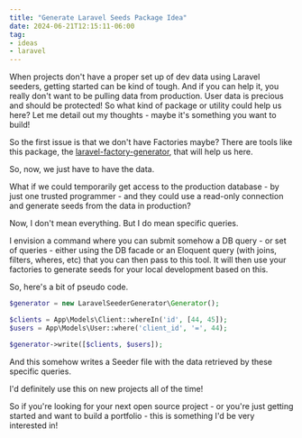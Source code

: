 ```yaml
---
title: "Generate Laravel Seeds Package Idea"
date: 2024-06-21T12:15:11-06:00
tag:
- ideas
- laravel
---
```

When projects don't have a proper set up of dev data using Laravel seeders, getting started can be kind of tough. And if you can help it, you really don't want to be pulling data from production. User data is precious and should be protected! So what kind of package or utility could help us here? Let me detail out my thoughts - maybe it's something you want to build!

<!--more-->

So the first issue is that we don't have Factories maybe?  There are tools like this package, the [laravel-factory-generator](https://github.com/TheDoctor0/laravel-factory-generator), that will help us here.

So, now, we just have to have the data.  

What if we could temporarily get access to the production database - by just one trusted programmer - and they could use a read-only connection and generate seeds from the data in production?

Now, I don't mean everything. But I do mean specific queries.

I envision a command where you can submit somehow a DB query - or set of queries - either using the DB facade or an Eloquent query (with joins, filters, wheres, etc) that you can then pass to this tool. It will then use your factories to generate seeds for your local development based on this.

So, here's a bit of pseudo code.

```php
$generator = new LaravelSeederGenerator\Generator();

$clients = App\Models\Client::whereIn('id', [44, 45]);
$users = App\Models\User::where('client_id', '=', 44);

$generator->write([$clients, $users]);
```

And this somehow writes a Seeder file with the data retrieved by these specific queries.

I'd definitely use this on new projects all of the time!

So if you're looking for your next open source project - or you're just getting started and want to build a portfolio - this is something I'd be very interested in!